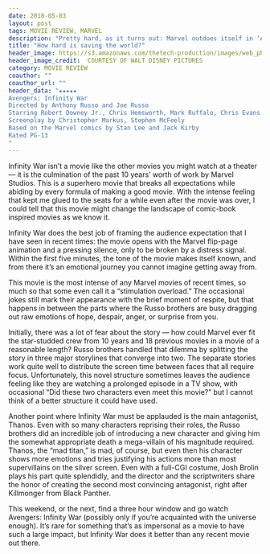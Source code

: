 ```yaml
---
date: 2018-05-03
layout: post
tags: MOVIE REVIEW, MARVEL
description: "Pretty hard, as it turns out: Marvel outdoes itself in ‘Avengers: Infinity War’"
title: "How hard is saving the world?"
header_image: https://s3.amazonaws.com/thetech-production/images/web_photos/web/8584_Ivy_Li_-_InfinityWar5aa86b6fdaeb5.jpg?1525212953
header_image_credit:  COURTESY OF WALT DISNEY PICTURES 
category: MOVIE REVIEW
coauthor: ""
coauthor_url: ""
header_data: "★★★★★
Avengers: Infinity War
Directed by Anthony Russo and Joe Russo
Starring Robert Downey Jr., Chris Hemsworth, Mark Ruffalo, Chris Evans, Scarlett Johansson
Screenplay by Christopher Markus, Stephen McFeely
Based on the Marvel comics by Stan Lee and Jack Kirby
Rated PG-13
"
---
```


Infinity War isn’t a movie like the other movies you might watch at a theater — it is the culmination of the past 10 years’ worth of work by Marvel Studios.<!--break--> This is a superhero movie that breaks all expectations while abiding by every formula of making a good movie. With the intense feeling that kept me glued to the seats for a while even after the movie was over, I could tell that this movie might change the landscape of comic-book inspired movies as we know it.

Infinity War does the best job of framing the audience expectation that I have seen in recent times: the movie opens with the Marvel flip-page animation and a pressing silence, only to be broken by a distress signal. Within the first five minutes, the tone of the movie makes itself known, and from there it’s an emotional journey you cannot imagine getting away from.

This movie is the most intense of any Marvel movies of recent times, so much so that some even call it a “stimulation overload.” The occasional jokes still mark their appearance with the brief moment of respite, but that happens in between the parts where the Russo brothers are busy dragging out raw emotions of hope, despair, anger, or surprise from you.

Initially, there was a lot of fear about the story — how could Marvel ever fit the star-studded crew from 10 years and 18 previous movies in a movie of a reasonable length? Russo brothers handled that dilemma by splitting the story in three major storylines that converge into two. The separate stories work quite well to distribute the screen time between faces that all require focus. Unfortunately, this novel structure sometimes leaves the audience feeling like they are watching a prolonged episode in a TV show, with occasional “Did these two characters even meet this movie?” but I cannot think of a better structure it could have used.

Another point where Infinity War must be applauded is the main antagonist, Thanos. Even with so many characters reprising their roles, the Russo brothers did an incredible job of introducing a new character and giving him the somewhat appropriate death a mega-villain of his magnitude required. Thanos, the “mad titan,” is mad, of course, but even then his character shows more emotions and tries justifying his actions more than most supervillains on the silver screen. Even with a full-CGI costume,    Josh Brolin plays his part quite splendidly, and the director and the scriptwriters share the honor of creating the second most convincing antagonist, right after Killmonger from Black Panther.

This weekend, or the next, find a three hour window and go watch Avengers: Infinity War (possibly only if you’re acquainted with the universe enough). It’s rare for something that’s as impersonal as a movie to have such a large impact, but Infinity War does it better than any recent movie out there.
